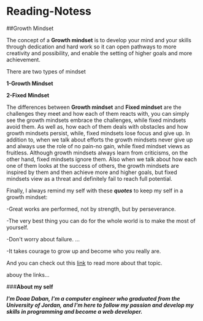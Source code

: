 # Reading-Notess
##Growth Mindset

The concept of a **Growth mindset** is to develop your mind and your skills through dedication and hard work so it can open pathways to more creativity and possibility, and enable the setting of higher goals and more achievement.

There are two types of mindset

**1-Growth Mindset**

**2-Fixed Mindset**

The differences between **Growth mindset** and **Fixed mindset** are the challenges they meet and how each of them reacts with, you can simply see the growth mindsets embrace the challenges, while fixed mindsets avoid them. 
As well as, how each of them deals with obstacles and how growth mindsets persist, while, fixed mindsets lose focus and give up.
In addition to, when we talk about efforts the growth mindsets never give up and always use the role of no pain-no gain, while fixed mindset views as fruitless. Although growth mindsets always learn from criticisms, on the other hand, fixed mindsets ignore them.
Also when we talk about how each one of them looks at the success of others, the growth mindsets are inspired by them and then achieve more and higher goals, but fixed mindsets view as a threat and definitely fail to reach full potential. 

Finally, I always remind my self with these ***quotes*** to keep my self in a growth mindset:

-Great works are performed, not by strength, but by perseverance.

-The very best thing you can do for the whole world is to make the most of yourself.

-Don't worry about failure. ...

-It takes courage to grow up and become who you really are.

And you can check out this [link](https://www.atlassian.com/blog/inside-atlassian/growth-mindset) to read more about that topic.


abouy the links...



###**About my self**

***I'm Doaa Daban, I'm a computer engineer who graduated from the University of Jordan, and I'm here to follow my passion and develop my skills in programming and become a web developer.***        
